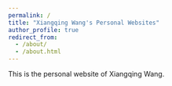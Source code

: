 ```yaml
---
permalink: /
title: "Xiangqing Wang's Personal Websites"
author_profile: true
redirect_from: 
  - /about/
  - /about.html
---
```


This is the personal website of Xiangqing Wang. 

